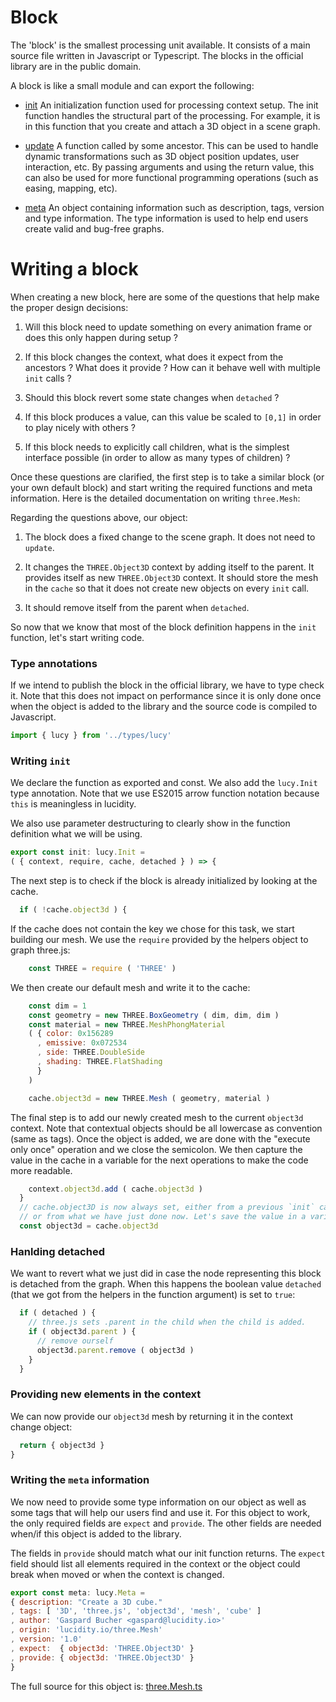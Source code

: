 # Block

The 'block' is the smallest processing unit available. It consists of a main source file written in Javascript or Typescript. The blocks in the official library are in the public domain.

A block is like a small module and can export the following:

* [init](init.md) An initialization function used for processing context setup. The init function handles the structural part of the processing. For example, it is in this function that you create and attach a 3D object in a scene graph.

* [update](update.md) A function called by some ancestor. This can be used to handle dynamic transformations such as 3D object position updates, user interaction, etc. By passing arguments and using the return value, this can also be used for more functional programming operations (such as easing, mapping, etc).

* [meta](meta.md) An object containing information such as description, tags, version and type information. The type information is used to help end users create valid and bug-free graphs.

# Writing a block

When creating a new block, here are some of the questions that help make the proper design decisions:

1. Will this block need to update something on every animation frame or does this only happen during setup ?

2. If this block changes the context, what does it expect from the ancestors ? What does it provide ? How can it behave well with multiple `init` calls ?

3. Should this block revert some state changes when `detached` ?

4. If this block produces a value, can this value be scaled to `[0,1]` in order to play nicely with others ?

5. If this block needs to explicitly call children, what is the simplest interface possible (in order to allow as many types of children) ?

Once these questions are clarified, the first step is to take a similar block (or your own default block) and start writing the required functions and meta information. Here is the detailed documentation on writing `three.Mesh`:

Regarding the questions above, our object:

1. The block does a fixed change to the scene graph. It does not need to `update`.

2. It changes the `THREE.Object3D` context by adding itself to the parent. It provides itself as new `THREE.Object3D` context. It should store the mesh in the `cache` so that it does not create new objects on every `init` call.

3. It should remove itself from the parent when `detached`.

So now that we know that most of the block definition happens in the `init` function, let's start writing code.

### Type annotations

If we intend to publish the block in the official library, we have to type check it. Note that this does not impact on performance since it is only done once when the object is added to the library and the source code is compiled to Javascript.

```Javascript
import { lucy } from '../types/lucy'
```

### Writing `init`

We declare the function as exported and const. We also add the `lucy.Init` type annotation. Note that we use ES2015 arrow function notation because `this` is meaningless in lucidity.

We also use parameter destructuring to clearly show in the function definition what we will be using.

```Javascript
export const init: lucy.Init =
( { context, require, cache, detached } ) => {
```

The next step is to check if the block is already initialized by looking at the cache.

```Javascript
  if ( !cache.object3d ) {
```

If the cache does not contain the key we chose for this task, we start building our mesh. We use the `require` provided by the helpers object to graph three.js:

```Javascript
    const THREE = require ( 'THREE' )
```

We then create our default mesh and write it to the cache:

```Javascript
    const dim = 1
    const geometry = new THREE.BoxGeometry ( dim, dim, dim )
    const material = new THREE.MeshPhongMaterial
    ( { color: 0x156289
      , emissive: 0x072534
      , side: THREE.DoubleSide
      , shading: THREE.FlatShading
      }
    )

    cache.object3d = new THREE.Mesh ( geometry, material )
```

The final step is to add our newly created mesh to the current `object3d` context. Note that contextual objects should be all lowercase as convention (same as tags). Once the object is added, we are done with the "execute only once" operation and we close the semicolon. We then capture the value in the cache in a variable for the next operations to make the code more readable.

```Javascript
    context.object3d.add ( cache.object3d )
  }
  // cache.object3D is now always set, either from a previous `init` call
  // or from what we have just done now. Let's save the value in a variable.
  const object3d = cache.object3d
```

### Hanlding detached

We want to revert what we just did in case the node representing this block is detached from the graph. When this happens the boolean value `detached` (that we got from the helpers in the function argument) is set to `true`:

```Javascript
  if ( detached ) {
    // three.js sets .parent in the child when the child is added.
    if ( object3d.parent ) {
      // remove ourself
      object3d.parent.remove ( object3d )
    }
  }
```

### Providing new elements in the context

We can now provide our `object3d` mesh by returning it in the context change object:

```Javascript
  return { object3d }
}
```

### Writing the `meta` information

We now need to provide some type information on our object as well as some tags that will help our users find and use it. For this object to work, the only required fields are `expect` and `provide`. The other fields are needed when/if this object is added to the library.

The fields in `provide` should match what our init function returns. The `expect` field should list all elements required in the context or the object could break when moved or when the context is changed.

```Javascript
export const meta: lucy.Meta =
{ description: "Create a 3D cube."
, tags: [ '3D', 'three.js', 'object3d', 'mesh', 'cube' ]
, author: 'Gaspard Bucher <gaspard@lucidity.io>'
, origin: 'lucidity.io/three.Mesh'
, version: '1.0'
, expect:  { object3d: 'THREE.Object3D' }
, provide: { object3d: 'THREE.Object3D' }
}
```

The full source for this object is: [three.Mesh.ts](../components/three.Mesh.ts)
